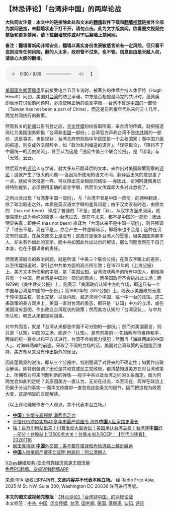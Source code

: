  <h2>【林忌评论】「台湾非中国」的两岸论战</h2> <p class="notice"><b>大陆网友注意：本文中的链接除此处和文末的<a href="https://github.com/bannedbook/fanqiang" >翻墙</a>软件下载和<a href="https://github.com/killgcd/justmysocks/blob/master/README.md">翻墙推荐</a>链接外全部为禁网链接，未翻墙状态下打不开，请勿点击。此为文字版禁闻，欲看图文视频完整版和更多禁闻，请下载<a href="https://github.com/bannedbook/fanqiang">翻墙软件或APP</a>后翻墙上禁闻网。</p><p>备注：翻墙看新闻非常安全，翻墙以真实身份发表敏感言论有一定风险，但只看不说则没有任何风险，翻的人太多，政府管不过来，也不管。信息自由是天赋人权，请放心大胆的翻墙。</b></p>  <div class="entry"> <p><audio controls="controls" class="story_audio" preload="metadata" src="https://www.rfa.org/cantonese/commentaries/kl/com-11162020092255.html/COM.mp3" type="audio/mpeg"></audio></p> <p><a href="https://www.bannedbook.org/bnews/tag/%e7%be%8e%e5%9b%bd/" class="st_tag internal_tag" rel="tag" title="标签 美国 下的日志">美国</a><a href="https://www.bannedbook.org/bnews/tag/%e5%9b%bd%e5%8a%a1%e5%8d%bf/" class="st_tag internal_tag" rel="tag" title="标签 国务卿 下的日志">国务卿</a><a href="https://www.bannedbook.org/bnews/tag/%E8%93%AC%E4%BD%A9%E5%A5%A5/" class="st_tag internal_tag" rel="tag" title="标签 蓬佩奥 下的日志">蓬佩奥</a>早前接受电台节目专访时，被著名的律师主持人休伊特（Hugh Hewitt）问到，美国对<a href="https://www.bannedbook.org/bnews/tag/%e5%8f%b0%e6%b9%be/" class="st_tag internal_tag" rel="tag" title="标签 台湾 下的日志">台湾</a>的防卫承诺，中方是否相信是两党的共识时，蓬佩奥即表示在讨论前问题时，必须使用正确的语言字眼──台湾不曾是<span class='wp_keywordlink_affiliate'><a href="https://www.bannedbook.org/" title="中国" target="_blank">中国</a></span>的一部份（Taiwan has not been a part of China），而这是自列根年代以来的三十几年，两党共同执行的政策。</p>  <p>然而有关的<span class='wp_keywordlink_affiliate'><a href="https://www.bannedbook.org/" title="新闻">新闻</a></span>公告刊登之后，<a href="https://www.bannedbook.org/bnews/tag/%E5%8D%8E%E6%96%87%E4%BC%A0%E5%AA%92/" class="st_tag internal_tag" rel="tag" title="标签 华文传媒 下的日志">华文传媒</a>纷纷各取所需，亲台湾的传媒，就把报道简化为美国国务卿指「台湾非<a href="https://www.bannedbook.org/bnews/tag/%E4%B8%AD%E5%9B%BD/" class="st_tag internal_tag" rel="tag" title="标签 中国 下的日志">中国</a>一部份」；台湾官方声称台湾不是<a href="https://www.bannedbook.org/bnews/tag/%e4%b8%ad%e5%85%b1/" class="st_tag internal_tag" rel="tag" title="标签 中共 下的日志">中共</a>国的一部份，这是事实，也是现状；台湾总府府则指中华民国是一个主权国家；而中国方面的报道，则变成外交部辞令，如「政治私利编造的谎言」、「误导舆论」、「阻挡不了中国统一的历史潮流」，甚至认为这是「违反中美三个联合公报」，是「错误」与「无效」云云。</p> <p>然后双方的<span class='wp_keywordlink_affiliate'><a href="https://www.bannedbook.org/bnews/comments/" title="新闻评论" target="_blank">评论</a></span>人与学者，就大多从已翻译后的文本，来作出对美国政策观察的<a href="https://www.bannedbook.org/bnews/tag/%E8%AF%84%E8%AE%BA/" class="st_tag internal_tag" rel="tag" title="标签 评论 下的日志">评论</a>；这就产生了很大的问题──当因为所使用的语文不同，翻译后出来的意思差了一点，就如今次报道一样，可以得出完全相反的结论──亦因此，访问时蓬佩奥已经特别提到，必须使用正确的语言字眼，然而华文传媒却大多对此忽视了。</p>  <p>之所以会出现「台湾非中国一部份」，与「台湾不曾是中国一部份」的两种翻译，除了政治取态之外，本质是英汉语文字眼的差异问题；由于汉文没有时态，由原文的 （has not been） 译成了普通的「不是」或者「非」，从汉字方面来阅读，就很易简化成为单纯的否定──台湾过去、现在与未来，都不是中国的一部份；因此明显失真；即使把 (has not been) 直译为「台湾从来不是中国一部份」，则只强调了「过去不是，现在不是」，亦会产生一种逻辑暗示，即将来也不会是；这种在汉文有的语意，在英文原文上是没有；这或许是很多台湾人的愿望，但美国国务卿本人，却未有作如此的宣示，而中共如因此作出过份的解读，那么问题当然在于自己本身，也在于翻译者的责任。</p> <p>然而更深层次的政治问题，就是所谓「中美三个联合公报」在英汉字眼上的差异，以至传媒报道时，常引述中共单方面的观点所引致；在1972年的《上海公报》上，美方文本所使用的字眼，是「美国<a href="https://www.bannedbook.org/bnews/tag/%E8%AE%A4%E7%9F%A5/" class="st_tag internal_tag" rel="tag" title="标签 认知 下的日志">认知</a>，台湾海峡两岸的所有中国人，都维持只有一个中国，而台湾是中国的一部份的观点」，而美国政府不会挑战此立场；而1979的《美中建交公报》上，则表示「美国政府认知中方的立场，即这只有一个中国与台湾是中国的一部份」；而1982年的《817公报》上，则表示美国政府无意干预中国主权、领土完整、以及内政，或追求两个中国，或一中一台的政策。这三条政策的美方观点上，美国一直对台湾的表态，都只是「认知」中方的立场，或在美国没有意图，作出改变台湾现状的政策；然而美方认知的「台湾现状」，与中共所认知，明显从来都是两回事。</p>  <p>对中共而言，就是「台湾从来都是中国不可分割的一部份」；然而对美国而言，则只是「认知」中国的立场，而这个「认知」，是有前提的──包括两岸将维持和平，两岸的统一将会以和平方式进行，台湾不会被武力侵犯；然而当「海峡两岸的中国人」，对海峡两岸的前途，采取了不同的立场的话，美国对台湾政策的前提能否维持，美方却从来没有作出额外的保证。</p> <p>因此蓬佩奥的说法，即从三个公报中，特别强调了对将来的不确定性；如要作出政治解读，即特别强调了无论是共和党或民主党政府，都清楚知道美方在对台湾政策上，所拥有对将来问题判断的弹性──视乎中共以及台湾之间的关系而定。而为何两党会如此判定呢？其原因美方一直认为，无论在过去，以至现在，两岸在政治上仍属于分治的事实──而华文传媒却一直忽视这些条文的细节，因而把这视为政策大变，这是明显的过度解读。</p>  <p>（以上评论纯属作者个人观点，并不代表本台立场。）</p> <ul class='op-related-articles' title='相关阅读'> <li><a href='https://www.bannedbook.org/bnews/ssgc/20201116/1432042.html' target='_blank'><b>中国</b>工业增长超预期 消费仍乏力</a></li> <li><a href='https://www.bannedbook.org/bnews/headline/20201116/1432021.html' target='_blank'>不惜代价防疫实施40多年来最严锁国令 海外<b>中国</b>人回家路更漫长</a></li> <li><a href='https://www.bannedbook.org/bnews/taiwannews/20201116/1432018.html' target='_blank'>独！百万川粉站出来！川普发动大型诉讼！美国承认台湾主权！台湾非<b>中国</b>的一部分！台股站上13500点大关！台美未加入RCEP！【年代向钱看】20201116</a></li> <li><a href='https://www.bannedbook.org/bnews/baitai/20201116/1432011.html' target='_blank'>回击庞培欧 <b>中国</b>外交部：美不要在错误和危险道路上越走越远</a></li> <li><a href='https://www.bannedbook.org/bnews/finance/20201116/1432001.html' target='_blank'><b>中国</b>人继承房产要死亡证明 他尴尬：阿公清朝人</a></li> </ul> <p class="texttj"> <a href="https://www.bannedbook.org/forum23/topic22702.html" target="_blank">V2ray翻墙服务-安全可靠经济高速无限流量</a><br/> <a href="https://github.com/bannedbook/fanqiang/wiki/%E7%A6%81%E9%97%BB%E7%BD%91%E5%AE%89%E5%8D%93%E7%BF%BB%E5%A2%99%E6%96%B0%E9%97%BBAPP" target="_blank">免费PC翻墙、安卓VPN翻墙APP</a></p><p>来源:RFA  版权归RFA所有, <strong>文章内容并不代表本网立场。</strong>  经 Radio Free Asia, 2025 M St. NW, Suite 300, Washington DC 20036 许可进行再版。</p><a name='sharetosocial'></a>       <div><b>本文的图文或视频完整版</b>：<a href='https://www.bannedbook.org/bnews/comments/20201116/1432037.html'>【林忌评论】「台湾非中国」的两岸论战</a></div>  </div><!--END ENTRY--> <div class="postfooter"> <div>本文标签：<a href="https://www.bannedbook.org/bnews/tag/%e4%b8%ad%e5%85%b1/" rel="tag">中共</a>, <a href="https://www.bannedbook.org/bnews/tag/%E4%B8%AD%E5%9B%BD/" rel="tag">中国</a>, <a href="https://www.bannedbook.org/bnews/tag/%E5%8D%8E%E6%96%87%E4%BC%A0%E5%AA%92/" rel="tag">华文传媒</a>, <a href="https://www.bannedbook.org/bnews/tag/%e5%8f%b0%e6%b9%be/" rel="tag">台湾</a>, <a href="https://www.bannedbook.org/bnews/tag/%e5%9b%bd%e5%8a%a1%e5%8d%bf/" rel="tag">国务卿</a>, <a href="https://www.bannedbook.org/bnews/tag/%e7%be%8e%e5%9b%bd/" rel="tag">美国</a>, <a href="https://www.bannedbook.org/bnews/tag/%E8%93%AC%E4%BD%A9%E5%A5%A5/" rel="tag">蓬佩奥</a>, <a href="https://www.bannedbook.org/bnews/tag/%E8%AE%A4%E7%9F%A5/" rel="tag">认知</a>, <a href="https://www.bannedbook.org/bnews/tag/%E8%AF%84%E8%AE%BA/" rel="tag">评论</a></div>  </div><!--END POSTFOOTER--> 